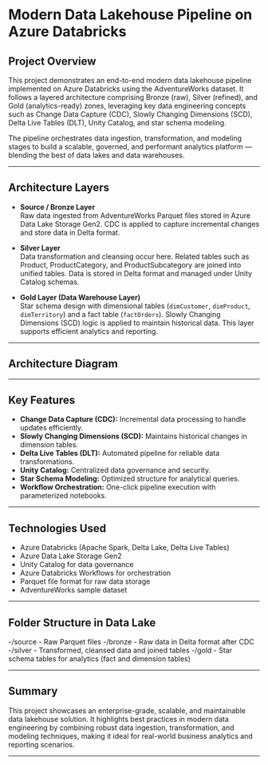 # Modern Data Lakehouse Pipeline on Azure Databricks

## Project Overview
This project demonstrates an end-to-end modern data lakehouse pipeline implemented on Azure Databricks using the AdventureWorks dataset. It follows a layered architecture comprising Bronze (raw), Silver (refined), and Gold (analytics-ready) zones, leveraging key data engineering concepts such as Change Data Capture (CDC), Slowly Changing Dimensions (SCD), Delta Live Tables (DLT), Unity Catalog, and star schema modeling.

The pipeline orchestrates data ingestion, transformation, and modeling stages to build a scalable, governed, and performant analytics platform — blending the best of data lakes and data warehouses.

---

## Architecture Layers

- **Source / Bronze Layer**  
  Raw data ingested from AdventureWorks Parquet files stored in Azure Data Lake Storage Gen2. CDC is applied to capture incremental changes and store data in Delta format.

- **Silver Layer**  
  Data transformation and cleansing occur here. Related tables such as Product, ProductCategory, and ProductSubcategory are joined into unified tables. Data is stored in Delta format and managed under Unity Catalog schemas.

- **Gold Layer (Data Warehouse Layer)**  
  Star schema design with dimensional tables (`dimCustomer`, `dimProduct`, `dimTerritory`) and a fact table (`factOrders`). Slowly Changing Dimensions (SCD) logic is applied to maintain historical data. This layer supports efficient analytics and reporting.

---

## Architecture Diagram

---

## Key Features

- **Change Data Capture (CDC):** Incremental data processing to handle updates efficiently.
- **Slowly Changing Dimensions (SCD):** Maintains historical changes in dimension tables.
- **Delta Live Tables (DLT):** Automated pipeline for reliable data transformations.
- **Unity Catalog:** Centralized data governance and security.
- **Star Schema Modeling:** Optimized structure for analytical queries.
- **Workflow Orchestration:** One-click pipeline execution with parameterized notebooks.

---

## Technologies Used

- Azure Databricks (Apache Spark, Delta Lake, Delta Live Tables)
- Azure Data Lake Storage Gen2
- Unity Catalog for data governance
- Azure Databricks Workflows for orchestration
- Parquet file format for raw data storage
- AdventureWorks sample dataset

---

## Folder Structure in Data Lake

-/source - Raw Parquet files
-/bronze - Raw data in Delta format after CDC
-/silver - Transformed, cleansed data and joined tables
-/gold - Star schema tables for analytics (fact and dimension tables)

---

## Summary

This project showcases an enterprise-grade, scalable, and maintainable data lakehouse solution. It highlights best practices in modern data engineering by combining robust data ingestion, transformation, and modeling techniques, making it ideal for real-world business analytics and reporting scenarios.

---

